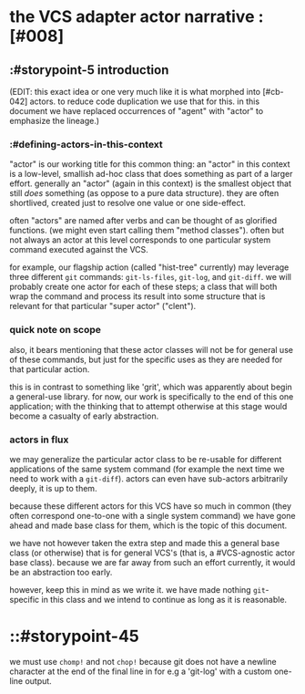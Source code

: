 # the VCS adapter actor narrative :[#008]


## :#storypoint-5 introduction

(EDIT: this exact idea or one very much like it is what morphed into
[#cb-042] actors. to reduce code duplication we use that for this. in
this document we have replaced occurrences of "agent" with "actor" to
emphasize the lineage.)




### :#defining-actors-in-this-context

"actor" is our working title for this common thing: an "actor" in this context
is a low-level, smallish ad-hoc class that does something as part of a larger
effort. generally an "actor" (again in this context) is the smallest object
that still *does* something (as oppose to a pure data structure). they are
often shortlived, created just to resolve one value or one side-effect.


often "actors" are named after verbs and can be thought of as glorified
functions. (we might even start calling them "method classes"). often but not
always an actor at this level corresponds to one particular system command
executed against the VCS.

for example, our flagship action (called "hist-tree" currently) may leverage
three different `git` commands: `git-ls-files`, `git-log`, and `git-diff`. we
will probably create one actor for each of these steps; a class that will
both wrap the command and process its result into some structure that is
relevant for that particular "super actor" ("clent").




### quick note on scope

also, it bears mentioning that these actor classes will not be for general
use of these commands, but just for the specific uses as they are needed for
that particular action.

this is in contrast to something like 'grit', which was apparently about
begin a general-use library. for now, our work is specifically to the end
of this one application; with the thinking that to attempt otherwise at this
stage would become a casualty of early abstraction.




### actors in flux

we may generalize the particular actor class to be re-usable for different
applications of the same system command (for example the next time we need to
work with a `git-diff`). actors can even have sub-actors arbitrarily deeply,
it is up to them.

because these different actors for this VCS have so much in common (they often
correspond one-to-one with a single system command) we have gone ahead and
made base class for them, which is the topic of this document.

we have not however taken the extra step and made this a general base class
(or otherwise) that is for general VCS's (that is, a #VCS-agnostic actor
base class).  because we are far away from such an effort currently, it would
be an abstraction too early.

however, keep this in mind as we write it. we have made nothing `git`-specific
in this class and we intend to continue as long as it is reasonable.




# ::#storypoint-45

we must use `chomp!` and not `chop!` because git does not have a newline character
at the end of the final line in for e.g a 'git-log' with a custom one-line
output.

